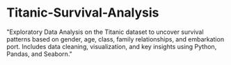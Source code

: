 # Titanic-Survival-Analysis
"Exploratory Data Analysis on the Titanic dataset to uncover survival patterns based on gender, age, class, family relationships, and embarkation port. Includes data cleaning, visualization, and key insights using Python, Pandas, and Seaborn."
